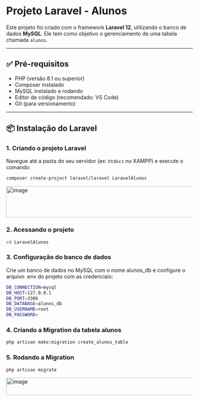 # Projeto Laravel - Alunos

Este projeto foi criado com o framework **Laravel 12**, utilizando o banco de dados **MySQL**. Ele tem como objetivo o gerenciamento de uma tabela chamada `alunos`.

---

## ✅ Pré-requisitos

- PHP (versão 8.1 ou superior)
- Composer instalado
- MySQL instalado e rodando
- Editor de código (recomendado: VS Code)
- Git (para versionamento)

---

## 📦 Instalação do Laravel

### 1. Criando o projeto Laravel

Navegue até a pasta do seu servidor (ex: `htdocs` no XAMPP) e execute o comando:

```bash
composer create-project laravel/laravel LaravelAlunos
```
<img width="634" height="84" alt="image" src="https://github.com/user-attachments/assets/108da07c-8ae4-4a94-b2ab-f05f3d55e6c9" />


### 2. Acessando o projeto
```bash
cd LaravelAlunos
```

### 3. Configuração do banco de dados
Crie um banco de dados no MySQL com o nome alunos_db e configure o arquivo .env do projeto com as credenciais:
``` bash
DB_CONNECTION=mysql
DB_HOST=127.0.0.1
DB_PORT=3306
DB_DATABASE=alunos_db
DB_USERNAME=root
DB_PASSWORD=
```

### 4.  Criando a Migration da tabela alunos
```bash
php artisan make:migration create_alunos_table
```

### 5. Rodando a Migration
```
php artisan migrate
```
<img width="725" height="47" alt="image" src="https://github.com/user-attachments/assets/5f6e3320-fa73-45f8-aaff-b27d4a8a2f34" />




